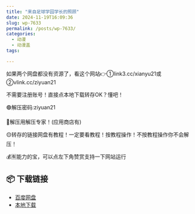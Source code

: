 ```yaml
---
title: "来自足球学园学长的照顾"
date: 2024-11-19T16:09:36
slug: wp-7633
permalink: /posts/wp-7633/
categories:
  - 动漫
  - 动漫盖
tags:

---
```


如果两个网盘都没有资源了，看这个网站👉①link3.cc/xianyu21或②vlink.cc/ziyuan21

不需要注册账号！直接点本地下载转存OK？懂吧！

🟢解压密码:ziyuan21

🔵解压用解压专家！(应用商店有)

🟡转存的链接网盘有教程！一定要看教程！按教程操作！不按教程操作你不会解压！

💰🈶能力的宝，可以点左下角赞赏支持一下网站运行

## 📦 下载链接
- [百度网盘](https://blziyuan21.com/pay-download/7633?key=8d7bd4ff4d&down_id=0)
- [本地下载](https://blziyuan21.com/pay-download/7633?key=8d7bd4ff4d&down_id=1)

